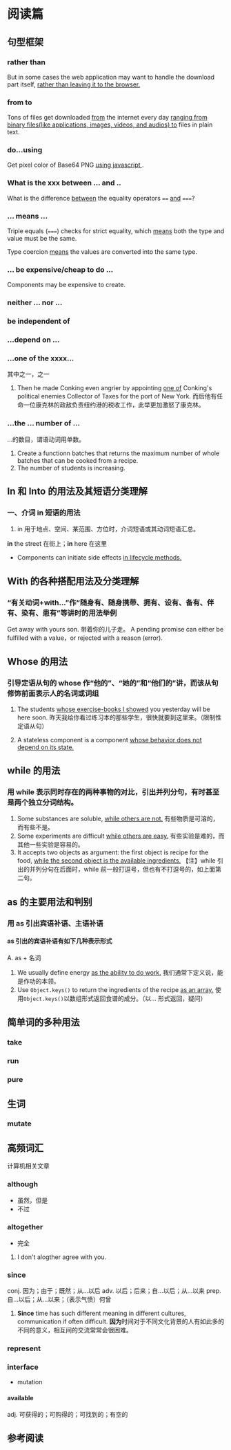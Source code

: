 # 阅读篇

## 句型框架

### rather than

But in some cases the web application may want to handle the download part itself, <u>rather than leaving it to the browser.</u>

### from to

Tons of files get downloaded <u>from</u> the internet every day <u>ranging from binary files(like applications, images, videos, and audios) to</u> files in plain text.

### do...using

Get pixel color of Base64 PNG <u>using javascript </u>.

### What is the xxx between ... and ..

What is the difference <u>between</u> the equality operators `==` <u>and</u> `===`?

### ... means ...

Triple equals (`===`) checks for strict equality, which <u>means</u> both the type and value must be the same.

Type coercion <u>means</u> the values are converted into the same type.

### ... be expensive/cheap to do ...

Components may be expensive to create.

### neither ... nor ...

### be independent of

### ...depend on ...

### ...one of the xxxx...

其中之一，之一

1. Then he made Conking even angrier by appointing <u>one of</u> Conking's political enemies Collector of Taxes for the port of New York.
而后他有任命一位康克林的政敌负责纽约港的税收工作，此举更加激怒了康克林。

### ...the ... number of ...

...的数目，谓语动词用单数。

1. Create a functionn batches that returns the maximum number of whole batches that can be cooked from a recipe.
2. The number of students is increasing.

## In 和 Into 的用法及其短语分类理解

### 一、介词 in 短语的用法

1. in 用于地点、空间、某范围、方位时，介词短语或其动词短语汇总。

**in** the street 在街上；**in** here 在这里

- Components can initiate side effects <u>in lifecycle methods.</u>

## With 的各种搭配用法及分类理解

### “有关动词+with...”作“随身有、随身携带、拥有、设有、备有、伴有、染有、患有”等讲时的用法举例

Get away with yours son. 带着你的儿子走。
A pending promise can either be fulfilled with a value，or rejected with a reason (error).

## Whose 的用法

### 引导定语从句的 whose 作“他的”、“她的”和“他们的”讲，而该从句修饰前面表示人的名词或词组

1. The students <u>whose exercise-books I showed</u> you yesterday will be here soon.
昨天我给你看过练习本的那些学生，很快就要到这里来。（限制性定语从句）

2. A stateless component is a component <u>whose behavior does not depend on its state.</u>

## while 的用法

### 用 while 表示同时存在的两种事物的对比，引出并列分句，有时甚至是两个独立分词结构。

1. Some substances are soluble, <u>while others are not.</u>
有些物质是可溶的，而有些不是。
2. Some experiments are difficult <u>while others are easy.</u>
有些实验是难的，而其他一些实验是容易的。
3. It accepts two objects as argument: the first object is recipe for the food, <u>while the second object is the available ingredients.</u>
【注】while 引出的并列分句在后面时，while 前一般打逗号，但也有不打逗号的，如上面第二句。

## as 的主要用法和判别

### 用 as 引出宾语补语、主语补语

#### as 引出的宾语补语有如下几种表示形式

A. as + 名词

1. We usually define energy <u>as the ability to do work.</u>
我们通常下定义说，能是作功的本领。
2. Use `Object.keys()` to return the ingredients of the recipe <u>as an array.</u>
使用`Object.keys()`以数组形式返回食谱的成分。（以... 形式返回，疑问）

## 简单词的多种用法

### take

### run

### pure

## 生词

### mutate

## 高频词汇

计算机相关文章

### although

- 虽然，但是
- 不过

### altogether

- 完全

1. I don't alogther agree with you.

### since

conj. 因为；由于；既然；从...以后
adv. 以后；后来；自...以后；从...以来
prep. 自...以后；从...以来；（表示气愤）何曾

1. **Since** time has such different meaning in different cultures, communication if often difficult.
**因为**时间对于不同文化背景的人有如此多的不同的意义，相互间的交流常常会很困难。

### represent

### interface

- mutation

#### available

adj. 可获得的；可购得的；可找到的；有空的



## 参考阅读
